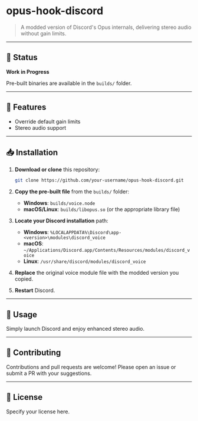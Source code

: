 # opus-hook-discord

> A modded version of Discord's Opus internals, delivering stereo audio without gain limits.

---

## 🚧 Status

**Work in Progress**

Pre-built binaries are available in the `builds/` folder.

---

## 🔧 Features

* Override default gain limits
* Stereo audio support

---

## 📥 Installation

1. **Download or clone** this repository:

   ```bash
   git clone https://github.com/your-username/opus-hook-discord.git
   ```
2. **Copy the pre-built file** from the `builds/` folder:

   * **Windows**: `builds/voice.node`
   * **macOS/Linux**: `builds/libopus.so` (or the appropriate library file)
3. **Locate your Discord installation** path:

   * **Windows**: `%LOCALAPPDATA%\Discord\app-<version>\modules\discord_voice`
   * **macOS**: `~/Applications/Discord.app/Contents/Resources/modules/discord_voice`
   * **Linux**: `/usr/share/discord/modules/discord_voice`
4. **Replace** the original voice module file with the modded version you copied.
5. **Restart** Discord.

---

## 🚀 Usage

Simply launch Discord and enjoy enhanced stereo audio.

---

## 🤝 Contributing

Contributions and pull requests are welcome! Please open an issue or submit a PR with your suggestions.

---

## 📄 License

Specify your license here.
